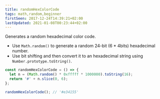 ```yaml
---
title: randomHexColorCode
tags: math,random,beginner
firstSeen: 2017-12-24T14:39:21+02:00
lastUpdated: 2021-01-08T00:23:44+02:00
---
```


Generates a random hexadecimal color code.

- Use `Math.random()` to generate a random 24-bit (6 * 4bits) hexadecimal number.
- Use bit shifting and then convert it to an hexadecimal string using `Number.prototype.toString()`.

```js
const randomHexColorCode = () => {
  let n = (Math.random() * 0xfffff * 1000000).toString(16);
  return '#' + n.slice(0, 6);
};
```

```js
randomHexColorCode(); // '#e34155'
```
